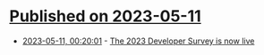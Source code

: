 # [Published on 2023-05-11](index.md)

* [2023-05-11, 00:20:01](https://lobste.rs/s/l7zhvr/2023_developer_survey_is_now_live) - [The 2023 Developer Survey is now live](https://stackoverflow.blog/2023/05/08/the-2023-developer-survey-is-now-live/)
